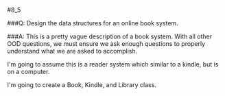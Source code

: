 #8_5

###Q:
Design the data structures for an online book system.

###A:
This is a pretty vague description of a book system.  With all other OOD questions, we must ensure we ask enough questions to properly understand what we are asked to accomplish.

I'm going to assume this is a reader system which similar to a kindle, but is on a computer.

I'm going to create a Book, Kindle, and Library class.

